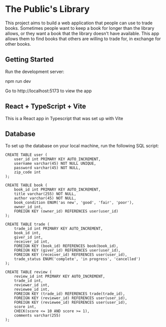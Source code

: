 # The Public's Library

This project aims to build a web application that people can use to trade books. Sometimes people want to keep a book for longer than the library allows, or they want a book that the library doesn't have available. This app allows them to find books that others are willing to trade for, in exchange for other books.

## Getting Started

Run the development server:

npm run dev

Go to http://localhost:5173 to view the app

## React + TypeScript + Vite

This is a React app in Typescript that was set up with Vite

## Database

To set up the database on your local machine, run the following SQL script:

```
CREATE TABLE user (
	user_id int PRIMARY KEY AUTO_INCREMENT,
    username varchar(45) NOT NULL UNIQUE,
    password varchar(45) NOT NULL,
    zip_code int
);

CREATE TABLE book (
	book_id int PRIMARY KEY AUTO_INCREMENT,
    title varchar(255) NOT NULL,
    author varchar(45) NOT NULL,
    book_condition ENUM('as new', 'good', 'fair', 'poor'),
    owner_id int,
    FOREIGN KEY (owner_id) REFERENCES user(user_id)
);

CREATE TABLE trade (
	trade_id int PRIMARY KEY AUTO_INCREMENT,
    book_id int,
    giver_id int,
    receiver_id int,
    FOREIGN KEY (book_id) REFERENCES book(book_id),
    FOREIGN KEY (giver_id) REFERENCES user(user_id),
    FOREIGN KEY (receiver_id) REFERENCES user(user_id),
    trade_status ENUM('complete', 'in progress', 'cancelled')
);

CREATE TABLE review (
	review_id int PRIMARY KEY AUTO_INCREMENT,
    trade_id int,
    reviewer_id int,
    reviewee_id int,
    FOREIGN KEY (trade_id) REFERENCES trade(trade_id),
    FOREIGN KEY (reviewer_id) REFERENCES user(user_id),
    FOREIGN KEY (reviewee_id) REFERENCES user(user_id),
    score int,
    CHECK(score <= 10 AND score >= 1),
    comments varchar(255)
);
```

